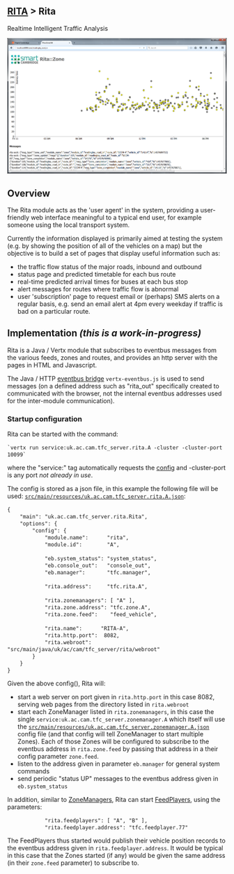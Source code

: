 ## [RITA](https://github.com/ijl20/tfc_server) &gt; Rita
Realtime Intelligent Traffic Analysis

![zone plot screenshot](../../../../../../../../images/zone_plot_screenshot.png)

## Overview

The Rita module acts as the 'user agent' in the system, providing a user-friendly web interface meaningful
to a typical end user, for example someone using the local transport system.

Currently the information displayed is primarily aimed at testing the system (e.g. by showing the position of all of
the vehicles on a map) but the objective is to build a set of pages that display useful information such as:

- the traffic flow status of the major roads, inbound and outbound
- status page and predicted timetable for each bus route
- real-time predicted arrival times for buses at each bus stop
- alert messages for routes where traffic flow is abnormal
- user 'subscription' page to request email or (perhaps) SMS alerts on a regular basis, e.g. send an email alert at 4pm every weekday if traffic is bad on a particular route.

## Implementation *(this is a work-in-progress)*

Rita is a Java / Vertx module that subscribes to eventbus messages from the various feeds, zones and routes, and
provides an http server with the pages in HTML and Javascript.

The Java / HTTP [eventbus bridge](http://vertx.io/docs/vertx-web/java/#_sockjs_event_bus_bridge) `vertx-eventbus.js` is used
to send messages (on a defined address such as "rita_out" specifically created to communicated with the browser, not the 
internal eventbus addresses used for the inter-module communication).

### Startup configuration

Rita can be started with the command:

    `vertx run service:uk.ac.cam.tfc_server.rita.A -cluster -cluster-port 10099`

where the "service:" tag automatically requests the [config](http://vertx.io/blog/vert-x-application-configuration/) and
-cluster-port is any port *not already in use*.

The config is stored as a json file, in this example the following file will be used:
[`src/main/resources/uk.ac.cam.tfc_server.rita.A.json`](https://github.com/ijl20/tfc_server/src/main/resources/uk.ac.cam.tfc_server.rita.A.json):

```
{
    "main": "uk.ac.cam.tfc_server.rita.Rita",
    "options": {
        "config": {
            "module.name":      "rita",
            "module.id":        "A",

            "eb.system_status": "system_status",
            "eb.console_out":   "console_out",
            "eb.manager":       "tfc.manager",

            "rita.address":     "tfc.rita.A",

            "rita.zonemanagers": [ "A" ],
            "rita.zone.address": "tfc.zone.A",
            "rita.zone.feed":    "feed_vehicle",

            "rita.name":      "RITA-A",
            "rita.http.port":  8082,
            "rita.webroot":   "src/main/java/uk/ac/cam/tfc_server/rita/webroot"
        }
    }
}
```

Given the above config(), Rita will:
- start a web server on port given in `rita.http.port` in this case 8082, serving web pages from the directory
listed in `rita.webroot`
- start each ZoneManager listed in `rita.zonemanagers`, in this case the single `service:uk.ac.cam.tfc_server.zonemanager.A` which itself will use the [`src/main/resources/uk.ac.cam.tfc_server.zonemanager.A.json`](https://github.com/ijl20/tfc_server/src/main/resources/uk.ac.cam.tfc_server.zonemanager.A.json) config file (and that config will tell
ZoneManager to start multiple Zones). Each of those Zones will be configured to subscribe to the eventbus address in `rita.zone.feed` by passing that address in a their config parameter `zone.feed`.
- listen to the address given in parameter `eb.manager` for general system commands
- send periodic "status UP" messages to the eventbus address given in `eb.system_status`
 
In addition, similar to [ZoneManagers](../zonemanager), Rita can start [FeedPlayers](../feedplayer), using the parameters:

```
            "rita.feedplayers": [ "A", "B" ],
            "rita.feedplayer.address": "tfc.feedplayer.77"
```
The FeedPlayers thus started would publish their vehicle position records to the eventbus address given in `rita.feedplayer.address`. It would be typical in this case that the Zones started (if any) would be given the
same address (in their `zone.feed` parameter) to subscribe to.
